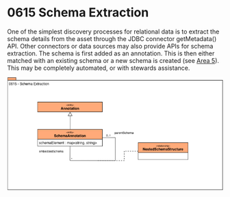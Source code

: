 <!-- SPDX-License-Identifier: CC-BY-4.0 -->
<!-- Copyright Contributors to the ODPi Egeria project. -->

# 0615 Schema Extraction

One of the simplest discovery processes for relational
data is to extract the schema details from the asset
through the JDBC connector getMetadata() API.
Other connectors or data sources may also provide APIs for schema extraction.
The schema is first added as an annotation.
This is then either matched with an existing schema or
a new schema is created (see [Area 5](Area-5-models.md)).
This may be completely automated, or with stewards assistance.

![UML](0615-Schema-Extraction.png)